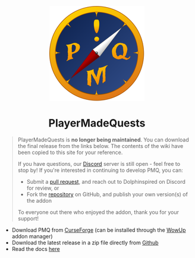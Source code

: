 <div align="center">
  <img src="docs/assets/images/pmq-logo-dark-256.png" />
</div>

<h1 align="center">PlayerMadeQuests</h1>

> PlayerMadeQuests is **no longer being maintained**. You can download the final release from the links below. The contents of the wiki have been copied to this site for your reference.
>
> If you have questions, our [Discord](https://discord.gg/gHMjCgs) server is still open - feel free to stop by! If you're interested in continuing to develop PMQ, you can:
> * Submit a [pull request](https://github.com/runeberry/PlayerMadeQuests/pulls), and reach out to Dolphinspired on Discord for review, or
> * Fork the [repository](https://github.com/runeberry/PlayerMadeQuests) on GitHub, and publish your own version(s) of the addon
>
> To everyone out there who enjoyed the addon, thank you for your support!

* Download PMQ from [CurseForge](https://www.curseforge.com/wow/addons/pmq) (can be installed through the [WowUp](https://wowup.io/) addon manager)
* Download the latest release in a zip file directly from [Github](https://github.com/runeberry/PlayerMadeQuests/releases)
* Read the docs [here](https://www.runeberry.com/PlayerMadeQuests)